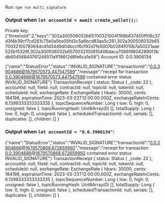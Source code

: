 Run: `npm run multi_signature`

### Output when `let accountId = await create_wallet();`:

Private key: {"threshold":2,"keys":"302a300506032b65700321004f169b637450ff08c37d3f4b39cf7cd261c75e0a5be05fd3c5a6bcd83aa5c281,302a300506032b657003210078064dcd1d3449d0dbccf6cf92d7fe5007b0264f015b7a50221aae525b15329f,302a300506032b6570032100810406daca7096f88042890f3bdb60456840761246511a1f186f2d8fe6ca1e58"}
Account ID: 0.0.3906134

{"name":"StatusError","status":"INVALID_SIGNATURE","transactionId":"0.0.3904686@1679570573.447547599","message":"receipt for transaction 0.0.3904686@1679570573.447547599 contained error status INVALID_SIGNATURE"}
TransactionReceipt {
  status: Status { _code: 22 },
  accountId: null,
  fileId: null,
  contractId: null,
  topicId: null,
  tokenId: null,
  scheduleId: null,
  exchangeRate: ExchangeRate {
    hbars: 30000,
    cents: 184198,
    expirationTime: 2023-03-23T12:00:00.000Z,
    exchangeRateInCents: 6.1399333333333335
  },
  topicSequenceNumber: Long { low: 0, high: 0, unsigned: false },
  topicRunningHash: Uint8Array(0) [],
  totalSupply: Long { low: 0, high: 0, unsigned: false },
  scheduledTransactionId: null,
  serials: [],
  duplicates: [],
  children: []
}

### Output when `let accountId = "0.0.3906134"`:

{"name":"StatusError","status":"INVALID_SIGNATURE","transactionId":"0.0.3904686@1679570868.672659992","message":"receipt for transaction 0.0.3904686@1679570868.672659992 contained error status INVALID_SIGNATURE"}
TransactionReceipt {
  status: Status { _code: 22 },
  accountId: null,
  fileId: null,
  contractId: null,
  topicId: null,
  tokenId: null,
  scheduleId: null,
  exchangeRate: ExchangeRate {
    hbars: 30000,
    cents: 184198,
    expirationTime: 2023-03-23T12:00:00.000Z,
    exchangeRateInCents: 6.1399333333333335
  },
  topicSequenceNumber: Long { low: 0, high: 0, unsigned: false },
  topicRunningHash: Uint8Array(0) [],
  totalSupply: Long { low: 0, high: 0, unsigned: false },
  scheduledTransactionId: null,
  serials: [],
  duplicates: [],
  children: []
}
